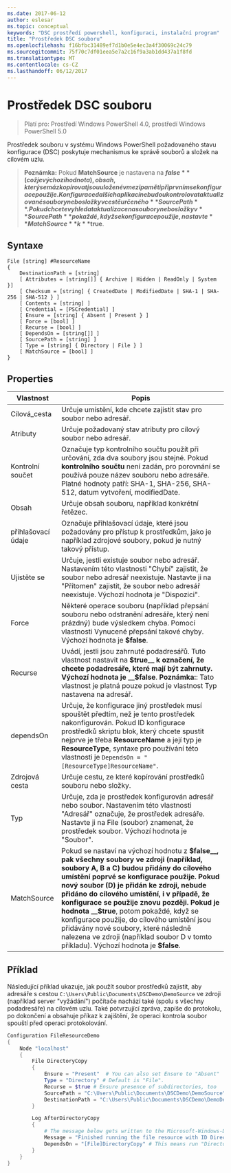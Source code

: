 ```yaml
---
ms.date: 2017-06-12
author: eslesar
ms.topic: conceptual
keywords: "DSC prostředí powershell, konfiguraci, instalační program"
title: "Prostředek DSC souboru"
ms.openlocfilehash: f16bfbc31489ef7d1b0e5e4ec3a4f30069c24c79
ms.sourcegitcommit: 75f70c7df01eea5e7a2c16f9a3ab1dd437a1f8fd
ms.translationtype: MT
ms.contentlocale: cs-CZ
ms.lasthandoff: 06/12/2017
---
```

# <a name="dsc-file-resource"></a>Prostředek DSC souboru

> Platí pro: Prostředí Windows PowerShell 4.0, prostředí Windows PowerShell 5.0

Prostředek souboru v systému Windows PowerShell požadovaného stavu konfigurace (DSC) poskytuje mechanismus ke správě souborů a složek na cílovém uzlu.

>**Poznámka:** Pokud **MatchSource** je nastavena na **$false** (což je výchozí hodnota), obsah, který se má zkopírovat jsou uložené v mezipaměti při prvním se konfigurace použije. 
>Konfigurace dalších aplikací nebudou kontrolovat aktualizované soubory nebo složky v cestě určeného **SourcePath**. Pokud chcete vyhledat aktualizace na soubory nebo složky v **SourcePath** pokaždé, když se konfigurace použije, nastavte **MatchSource** k **$true**. 

## <a name="syntax"></a>Syntaxe
```
File [string] #ResourceName
{
    DestinationPath = [string]
    [ Attributes = [string[]] { Archive | Hidden | ReadOnly | System }]
    [ Checksum = [string] { CreatedDate | ModifiedDate | SHA-1 | SHA-256 | SHA-512 } ]
    [ Contents = [string] ]
    [ Credential = [PSCredential] ]
    [ Ensure = [string] { Absent | Present } ] 
    [ Force = [bool] ]
    [ Recurse = [bool] ]
    [ DependsOn = [string[]] ]
    [ SourcePath = [string] ]
    [ Type = [string] { Directory | File } ] 
    [ MatchSource = [bool] ]
}
```

## <a name="properties"></a>Properties

|  Vlastnost  |  Popis   | 
|---|---| 
| Cílová_cesta| Určuje umístění, kde chcete zajistit stav pro soubor nebo adresář.| 
| Atributy| Určuje požadovaný stav atributy pro cílový soubor nebo adresář.| 
| Kontrolní součet| Označuje typ kontrolního součtu použít při určování, zda dva soubory jsou stejné. Pokud __kontrolního součtu__ není zadán, pro porovnání se používá pouze název souboru nebo adresáře. Platné hodnoty patří: SHA-1, SHA-256, SHA-512, datum vytvoření, modifiedDate.| 
| Obsah| Určuje obsah souboru, například konkrétní řetězec.| 
| přihlašovací údaje| Označuje přihlašovací údaje, které jsou požadovány pro přístup k prostředkům, jako je například zdrojové soubory, pokud je nutný takový přístup.| 
| Ujistěte se| Určuje, jestli existuje soubor nebo adresář. Nastavením této vlastnosti "Chybí" zajistit, že soubor nebo adresář neexistuje. Nastavte ji na "Přítomen" zajistit, že soubor nebo adresář neexistuje. Výchozí hodnota je "Dispozici".| 
| Force| Některé operace souboru (například přepsání souboru nebo odstranění adresáře, který není prázdný) bude výsledkem chyba. Pomocí vlastnosti Vynucené přepsání takové chyby. Výchozí hodnota je __$false__.| 
| Recurse| Uvádí, jestli jsou zahrnuté podadresářů. Tuto vlastnost nastavit na __$true__ k označení, že chcete podadresáře, které mají být zahrnuty. Výchozí hodnota je __$false__. **Poznámka:**: Tato vlastnost je platná pouze pokud je vlastnost Typ nastavena na adresář.| 
| dependsOn | Určuje, že konfigurace jiný prostředek musí spouštět předtím, než je tento prostředek nakonfigurován. Pokud ID konfigurace prostředků skriptu blok, který chcete spustit nejprve je třeba __ResourceName__ a její typ je __ResourceType__, syntaxe pro používání této vlastnosti je `DependsOn = "[ResourceType]ResourceName"`.| 
| Zdrojová cesta| Určuje cestu, ze které kopírování prostředků souboru nebo složky.| 
| Typ| Určuje, zda je prostředek konfigurován adresář nebo soubor. Nastavením této vlastnosti "Adresář" označuje, že prostředek adresáře. Nastavte ji na File (soubor) znamenat, že prostředek soubor. Výchozí hodnota je "Soubor".| 
| MatchSource| Pokud se nastaví na výchozí hodnotu z __$false__, pak všechny soubory ve zdroji (například, soubory A, B a C) budou přidány do cílového umístění poprvé se konfigurace použije. Pokud nový soubor (D) je přidán ke zdroji, nebude přidáno do cílového umístění, i v případě, že konfigurace se použije znovu později. Pokud je hodnota __$true__, potom pokaždé, když se konfigurace použije, do cílového umístění jsou přidávány nové soubory, které následně nalezena ve zdroji (například soubor D v tomto příkladu). Výchozí hodnota je **$false**.| 

## <a name="example"></a>Příklad

Následující příklad ukazuje, jak použít soubor prostředků zajistit, aby adresáře s cestou `C:\Users\Public\Documents\DSCDemo\DemoSource` ve zdroji (například server "vyžádání") počítače nachází také (spolu s všechny podadresáře) na cílovém uzlu. Také potvrzující zpráva, zapíše do protokolu, po dokončení a obsahuje příkaz k zajištění, že operaci kontrola soubor spouští před operaci protokolování.

```powershell
Configuration FileResourceDemo
{
    Node "localhost"
    {
        File DirectoryCopy
        {
            Ensure = "Present"  # You can also set Ensure to "Absent"
            Type = "Directory" # Default is "File".
            Recurse = $true # Ensure presence of subdirectories, too
            SourcePath = "C:\Users\Public\Documents\DSCDemo\DemoSource"
            DestinationPath = "C:\Users\Public\Documents\DSCDemo\DemoDestination"    
        }

        Log AfterDirectoryCopy
        {
            # The message below gets written to the Microsoft-Windows-Desired State Configuration/Analytic log
            Message = "Finished running the file resource with ID DirectoryCopy"
            DependsOn = "[File]DirectoryCopy" # This means run "DirectoryCopy" first.
        }
    }
}
```

